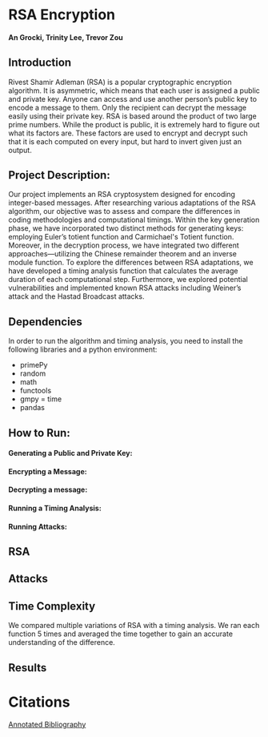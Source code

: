 # RSA Encryption
#### An Grocki, Trinity Lee, Trevor Zou
## Introduction
Rivest Shamir Adleman (RSA) is a popular cryptographic encryption algorithm. It is asymmetric, which means that each user is assigned a public and private key. Anyone can access and use another person’s public key to encode a message to them. Only the recipient can decrypt the message easily using their private key. RSA is based around the product of two large prime numbers. While the product is public, it is extremely hard to figure out what its factors are. These factors are used to encrypt and decrypt such that it is each computed on every input, but hard to invert given just an output.
## Project Description: 
Our project implements an RSA cryptosystem designed for encoding integer-based messages. After researching various adaptations of the RSA algorithm, our objective was to assess and compare the differences in coding methodologies and computational timings.
Within the key generation phase, we have incorporated two distinct methods for generating keys: employing Euler’s totient function and Carmichael's Totient function. Moreover, in the decryption process, we have integrated two different approaches—utilizing the Chinese remainder theorem and an inverse module function.
To explore the differences between RSA adaptations, we have developed a timing analysis function that calculates the average duration of each computational step.
Furthermore, we explored potential vulnerabilities and implemented known RSA attacks including Weiner’s attack and the Hastad Broadcast attacks.
## Dependencies 
In order to run the algorithm and timing analysis, you need to install the following libraries and a python environment:
- primePy 
- random
- math
- functools
- gmpy
= time
- pandas
## How to Run: 
#### Generating a Public and Private Key: 

#### Encrypting a Message:

#### Decrypting a message:

#### Running a Timing Analysis:

#### Running Attacks:

## RSA

## Attacks

## Time Complexity 
We compared multiple variations of RSA with a timing analysis. We ran each function 5 times and averaged the time together to gain an accurate understanding of the difference.


## Results 

# Citations 
[Annotated Bibliography](https://docs.google.com/document/d/1IC5fMH0H-vLdntmfxGZIAFUJ5LVe8GBnTvu4SENAZ6E/edit?usp=sharing)

